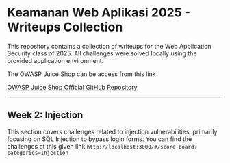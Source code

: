 # Keamanan Web Aplikasi 2025 - Writeups Collection

This repository contains a collection of writeups for the Web Application Security class of 2025. All challenges were solved locally using the provided application environment.

The OWASP Juice Shop can be access from this link

[OWASP Juice Shop Official GitHub Repository](https://github.com/juice-shop/juice-shop?tab=readme-ov-file#from-sources)

---

## Week 2: Injection

This section covers challenges related to injection vulnerabilities, primarily focusing on SQL Injection to bypass login forms.
You can find the challenges at this given link
`http://localhost:3000/#/score-board?categories=Injection`